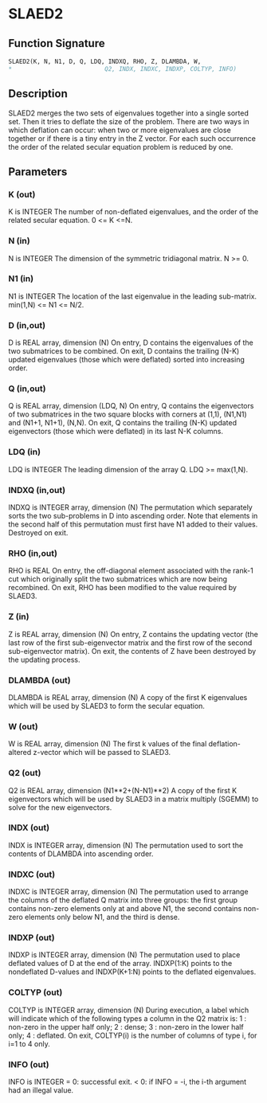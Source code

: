# SLAED2

## Function Signature

```fortran
SLAED2(K, N, N1, D, Q, LDQ, INDXQ, RHO, Z, DLAMBDA, W,
*                          Q2, INDX, INDXC, INDXP, COLTYP, INFO)
```

## Description


 SLAED2 merges the two sets of eigenvalues together into a single
 sorted set.  Then it tries to deflate the size of the problem.
 There are two ways in which deflation can occur:  when two or more
 eigenvalues are close together or if there is a tiny entry in the
 Z vector.  For each such occurrence the order of the related secular
 equation problem is reduced by one.

## Parameters

### K (out)

K is INTEGER The number of non-deflated eigenvalues, and the order of the related secular equation. 0 <= K <=N.

### N (in)

N is INTEGER The dimension of the symmetric tridiagonal matrix. N >= 0.

### N1 (in)

N1 is INTEGER The location of the last eigenvalue in the leading sub-matrix. min(1,N) <= N1 <= N/2.

### D (in,out)

D is REAL array, dimension (N) On entry, D contains the eigenvalues of the two submatrices to be combined. On exit, D contains the trailing (N-K) updated eigenvalues (those which were deflated) sorted into increasing order.

### Q (in,out)

Q is REAL array, dimension (LDQ, N) On entry, Q contains the eigenvectors of two submatrices in the two square blocks with corners at (1,1), (N1,N1) and (N1+1, N1+1), (N,N). On exit, Q contains the trailing (N-K) updated eigenvectors (those which were deflated) in its last N-K columns.

### LDQ (in)

LDQ is INTEGER The leading dimension of the array Q. LDQ >= max(1,N).

### INDXQ (in,out)

INDXQ is INTEGER array, dimension (N) The permutation which separately sorts the two sub-problems in D into ascending order. Note that elements in the second half of this permutation must first have N1 added to their values. Destroyed on exit.

### RHO (in,out)

RHO is REAL On entry, the off-diagonal element associated with the rank-1 cut which originally split the two submatrices which are now being recombined. On exit, RHO has been modified to the value required by SLAED3.

### Z (in)

Z is REAL array, dimension (N) On entry, Z contains the updating vector (the last row of the first sub-eigenvector matrix and the first row of the second sub-eigenvector matrix). On exit, the contents of Z have been destroyed by the updating process.

### DLAMBDA (out)

DLAMBDA is REAL array, dimension (N) A copy of the first K eigenvalues which will be used by SLAED3 to form the secular equation.

### W (out)

W is REAL array, dimension (N) The first k values of the final deflation-altered z-vector which will be passed to SLAED3.

### Q2 (out)

Q2 is REAL array, dimension (N1**2+(N-N1)**2) A copy of the first K eigenvectors which will be used by SLAED3 in a matrix multiply (SGEMM) to solve for the new eigenvectors.

### INDX (out)

INDX is INTEGER array, dimension (N) The permutation used to sort the contents of DLAMBDA into ascending order.

### INDXC (out)

INDXC is INTEGER array, dimension (N) The permutation used to arrange the columns of the deflated Q matrix into three groups: the first group contains non-zero elements only at and above N1, the second contains non-zero elements only below N1, and the third is dense.

### INDXP (out)

INDXP is INTEGER array, dimension (N) The permutation used to place deflated values of D at the end of the array. INDXP(1:K) points to the nondeflated D-values and INDXP(K+1:N) points to the deflated eigenvalues.

### COLTYP (out)

COLTYP is INTEGER array, dimension (N) During execution, a label which will indicate which of the following types a column in the Q2 matrix is: 1 : non-zero in the upper half only; 2 : dense; 3 : non-zero in the lower half only; 4 : deflated. On exit, COLTYP(i) is the number of columns of type i, for i=1 to 4 only.

### INFO (out)

INFO is INTEGER = 0: successful exit. < 0: if INFO = -i, the i-th argument had an illegal value.

